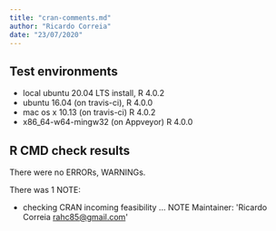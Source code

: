 ```yaml
---
title: "cran-comments.md"
author: "Ricardo Correia"
date: "23/07/2020"
---
```


## Test environments
* local ubuntu 20.04 LTS install, R 4.0.2
* ubuntu 16.04 (on travis-ci), R 4.0.0
* mac os x 10.13 (on travis-ci) R 4.0.2
* x86_64-w64-mingw32 (on Appveyor) R 4.0.0

## R CMD check results
There were no ERRORs, WARNINGs. 

There was 1 NOTE:

* checking CRAN incoming feasibility ... NOTE
  Maintainer: 'Ricardo Correia <rahc85@gmail.com>'
